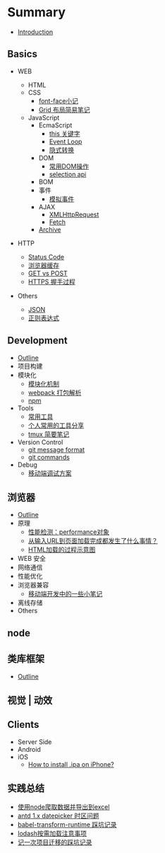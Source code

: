 # Summary

* [Introduction](README.md)

## Basics
* WEB
  * HTML
  * CSS
    * [font-face小记](chapters/1-basics/1-web/2-css/180829-font-face.md)
    * [Grid 布局简易笔记](chapters/1-basics/1-web/2-css/181106-grid-glimpse.md)
  * JavaScript
    * EcmaScript
      * [this 关键字](chapters/1-basics/1-web/3-js/1-es/180409-this解析.md)
      * [Event Loop](chapters/1-basics/1-web/3-js/1-es/180502-eventloop.md)
      * [隐式转换](chapters/1-basics/1-web/3-js/1-es/180710-隐式转换.md)
    * DOM
      * [常用DOM操作](chapters/1-basics/1-web/3-js/2-dom/180323-dom-api.md)
      * [selection api](chapters/1-basics/1-web/3-js/2-dom/180322-selection.md)
    * BOM
    * 事件
      * [模拟事件](chapters/1-basics/1-web/3-js/4-event/180402_simulate_event.md)
    * AJAX
      * [XMLHttpRequest](chapters/1-basics/1-web/3-js/5-ajax/180720-xmlhttprequest.md)
      * [Fetch](chapters/1-basics/1-web/3-js/5-ajax/180720-fetch.md)
    * [Archive](chapters/1-basics/1-web/3-js/archive.md)

* HTTP
  * [Status Code](chapters/1-basics/2-http/180320-status-code.md)
  * [浏览器缓存](chapters/1-basics/2-http/180320-browser-cache.md)
  * [GET vs POST](chapters/1-basics/2-http/180323-get-&-post.md)
  * [HTTPS 握手过程](chapters/1-basics/2-http/180717-https-process.md)

* Others
  * [JSON](chapters/1-basics/3-others/180323-json.md)
  * [正则表达式](chapters/1-basics/3-others/180801-regexp.md)

## Development
* [Outline](chapters/2-develop/readme.md)
* 项目构建
* 模块化
  * [模块化机制](chapters/2-develop/2-module/180320-module-mechanism.md)
  * [webpack 打包解析](chapters/2-develop/2-module/180320-webpack-principle.md)
  * [npm](chapters/2-develop/2-module/180320-npm.md)
* Tools
  * [常用工具](chapters/2-develop/3-tools/readme.md)
  * [个人常用的工具分享](chapters/2-develop/3-tools/180802-valuable-tool.md)
  * [tmux 简要笔记](chapters/2-develop/3-tools/180411-tmux-commands.md)
* Version Control
  * [git message format](chapters/2-develop/4-version-control/170302-git-commit-msg.md)
  * [git commands](chapters/2-develop/4-version-control/180320-git-commands.md)
* Debug
  * [移动端调试方案](chapters/2-develop/5-debug/180323-debug-with-mobile.md)

## 浏览器
* [Outline](chapters/3-browser/readme.md)
* 原理
  * [性能检测：performance对象](chapters/3-browser/1-basics/160315-performance-object-workflow.md)
  * [从输入URL到页面加载完成都发生了什么事情？](chapters/3-browser/1-basics/170309-from-url-to-render.md)
  * [HTML加载的过程示意图](chapters/3-browser/1-basics/180323-html-load-process.md)
* WEB 安全
* 网络通信
* 性能优化
* 浏览器兼容
  * [移动端开发中的一些小笔记](chapters/3-browser/4-optimization/170808-移动端开发小笔记.md)
* 离线存储
* Others

## node

## 类库框架
* [Outline](chapters/5-libs/readme.md)

## 视觉 | 动效

## Clients
* Server Side
* Android
* iOS
  * [How to install .ipa on iPhone?](chapters/8-clients/3-ios/181027-install-ipa.md)

## 实践总结
* [使用node爬取数据并导出到excel](chapters/7-practice/161017-crawl-and-export-to-excel.md)
* [antd 1.x datepicker 时区问题](chapters/7-practice/180413-datepicker-timezone-offset.md)
* [babel-transform-runtime 踩坑记录](chapters/7-practice/180514-babel-transform.md)
* [lodash按需加载注意事项](chapters/7-practice/180817-lodash-webpack-plugin.md)
* [记一次项目迁移的踩坑记录](chapters/7-practice/180928-migrate-oe-web.md)